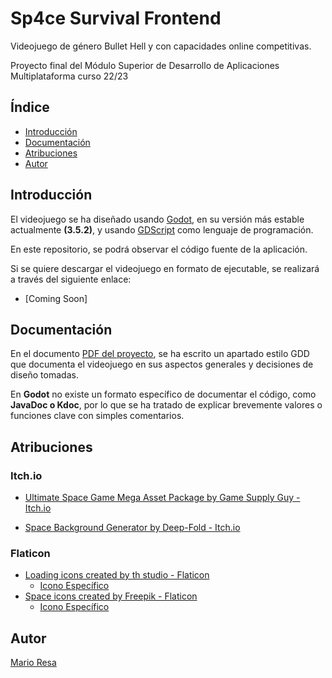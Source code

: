 # Sp4ce Survival Frontend

Videojuego de género Bullet Hell y con capacidades online competitivas.

Proyecto final del Módulo Superior de Desarrollo de Aplicaciones Multiplataforma curso 22/23

## Índice

- [Introducción](#introducción)
- [Documentación](#documentación)
- [Atribuciones](#atribuciones)
- [Autor](#autor)

## Introducción

El videojuego se ha diseñado usando [Godot](https://godotengine.org/), en su versión más estable actualmente **(3.5.2)**, y usando [GDScript](https://gdscript.com/) como lenguaje de programación.

En este repositorio, se podrá observar el código fuente de la aplicación.

Si se quiere descargar el videojuego en formato de ejecutable, se realizará a través del siguiente enlace:
- [Coming Soon]

## Documentación

En el documento [PDF del proyecto](/docs/Proyecto_Desarrollo_de_aplicaciones_IES_Luis_Vives-Mario_Resa.pdf), 
se ha escrito un apartado estilo GDD que documenta el videojuego en sus aspectos generales y decisiones de diseño tomadas.

En **Godot** no existe un formato específico de documentar el código, como **JavaDoc o Kdoc**, por lo que se ha tratado de explicar brevemente valores o funciones clave con simples comentarios.

## Atribuciones

### Itch.io

- <a href="https://gamesupply.itch.io/ultimate-space-game-mega-asset-package" title="Space Mega Asset Package"> Ultimate Space Game Mega Asset Package by Game Supply Guy - Itch.io</a>

- <a href="https://deep-fold.itch.io/space-background-generator" title="Space Background Generator"> Space Background Generator by Deep-Fold - Itch.io</a>

### Flaticon

- <a href="https://www.flaticon.com/free-icons/loading" title="loading icons">Loading icons created by th studio - Flaticon</a>
    - [Icono Específico](https://www.flaticon.com/free-icon/sync_2767294?term=loading&page=1&position=13&origin=tag&related_id=2767294)
- <a href="https://www.flaticon.com/free-icons/space" title="space icons">Space icons created by Freepik - Flaticon</a>
    - [Icono Específico](https://www.flaticon.com/free-icon/galaxy_3919942)

## Autor

[Mario Resa](https://github.com/Mario999X)

